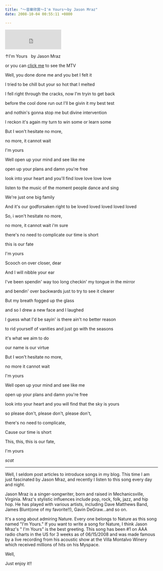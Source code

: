 ```yaml
---
title: "～音樂欣賞～I'm Yours～by Jason Mraz"
date: 2008-10-04 00:55:11 +0800

---
```



<iframe marginwidth="0" marginheight="0" src="http://vlog.xuite.net/vlog/guest/external.php?media_id=YlZZdGo0LTE0NjkwNzQuZmx2&amp;pt=2&amp;ar=1&amp;as=1" scrolling="no" width="185" frameborder="0" height="65"></iframe>



&uarr;I'm Yours&nbsp;&nbsp; by Jason Mraz

or you can [click me](http://tw.youtube.com/watch?v=QedgzsjouXU) to see the MTV



Well, you done done me and you bet I felt it 

I tried to be chill but your so hot that I melted 

I fell right through the cracks, now I'm tryin to get back 

before the cool done run out I'll be givin it my best test 

and nothin's gonna stop me but divine intervention 

I reckon it's again my turn to win some or learn some 



But I won't hesitate no more, 

no more, it cannot wait 

I'm yours 



Well open up your mind and see like me 

open up your plans and damn you're free 

look into your heart and you'll find love love love love 

listen to the music of the moment people dance and sing

We're just one big family

And it's our godforsaken right to be loved loved loved loved loved 



So, i won't hesitate no more, 

no more, it cannot wait i'm sure 

there's no need to complicate our time is short 

this is our fate

I'm yours 



Scooch on over closer, dear

And I will nibble your ear



I've been spendin' way too long checkin' my tongue in the mirror 

and bendin' over backwards just to try to see it clearer 

But my breath fogged up the glass 

and so I drew a new face and I laughed 

I guess what I'd be sayin' is there ain't no better reason 

to rid yourself of vanities and just go with the seasons 

it's what we aim to do 

our name is our virtue 



But I won't hesitate no more, 

no more it cannot wait

I'm yours 



Well open up your mind and see like me 

open up your plans and damn you're free 

look into your heart and you will find that the sky is yours 



so please don't, please don't, please don't, 

there's no need to complicate, 

Cause our time is short 

This, this, this is our fate, 

I'm yours



*scat*



---



Well, I seldom post articles to introduce songs in my blog. This time I am just fascinated by Jason Mraz, and recently I listen to this song every day and night.



Jason Mraz is a singer-songwriter, born and raised in Mechanicsville, Virginia. Mraz's stylistic influences include pop, rock, folk, jazz, and hip hop. He has played with various artists, including Dave Matthews Band, James Blunt(one of my favorite!!), Gavin DeGraw...and so on.



It's a song about admiring Nature. Every one belongs to Nature as this song named "I'm Yours." If you want to write a song for Nature, I think Jason Mraz's " I'm Yours" is the best greeting. This song has been #1 on AAA radio charts in the US for 3 weeks as of 06/15/2008 and was made famous by a live recording from his acoustic show at the Villa Montalvo Winery which received millions of hits on his Myspace.



Well,



Just enjoy it!!



&nbsp;


